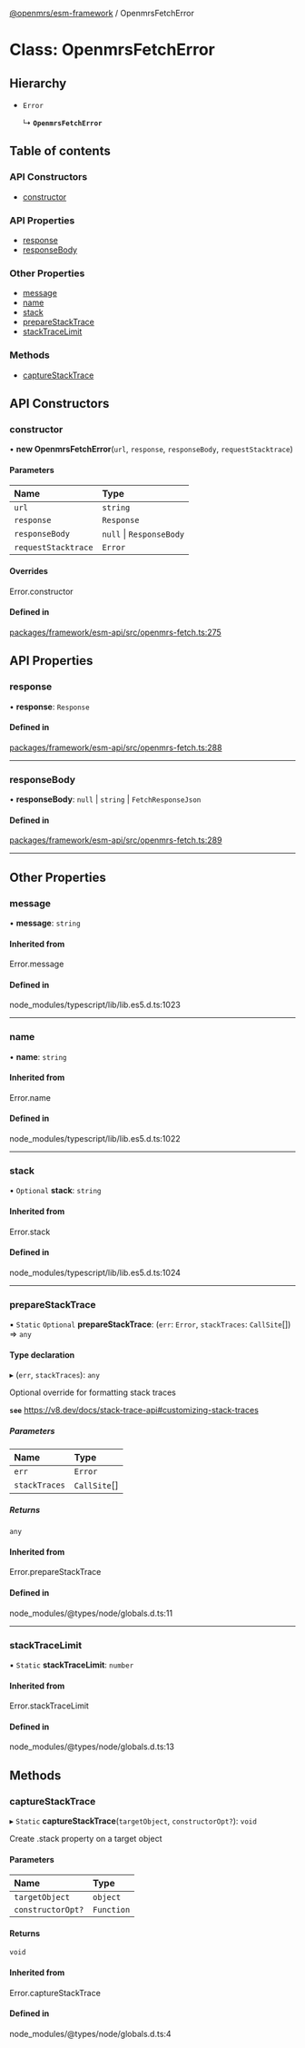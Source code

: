 [@openmrs/esm-framework](../API.md) / OpenmrsFetchError

# Class: OpenmrsFetchError

## Hierarchy

- `Error`

  ↳ **`OpenmrsFetchError`**

## Table of contents

### API Constructors

- [constructor](OpenmrsFetchError.md#constructor)

### API Properties

- [response](OpenmrsFetchError.md#response)
- [responseBody](OpenmrsFetchError.md#responsebody)

### Other Properties

- [message](OpenmrsFetchError.md#message)
- [name](OpenmrsFetchError.md#name)
- [stack](OpenmrsFetchError.md#stack)
- [prepareStackTrace](OpenmrsFetchError.md#preparestacktrace)
- [stackTraceLimit](OpenmrsFetchError.md#stacktracelimit)

### Methods

- [captureStackTrace](OpenmrsFetchError.md#capturestacktrace)

## API Constructors

### constructor

• **new OpenmrsFetchError**(`url`, `response`, `responseBody`, `requestStacktrace`)

#### Parameters

| Name | Type |
| :------ | :------ |
| `url` | `string` |
| `response` | `Response` |
| `responseBody` | ``null`` \| `ResponseBody` |
| `requestStacktrace` | `Error` |

#### Overrides

Error.constructor

#### Defined in

[packages/framework/esm-api/src/openmrs-fetch.ts:275](https://github.com/openmrs/openmrs-esm-core/blob/master/packages/framework/esm-api/src/openmrs-fetch.ts#L275)

## API Properties

### response

• **response**: `Response`

#### Defined in

[packages/framework/esm-api/src/openmrs-fetch.ts:288](https://github.com/openmrs/openmrs-esm-core/blob/master/packages/framework/esm-api/src/openmrs-fetch.ts#L288)

___

### responseBody

• **responseBody**: ``null`` \| `string` \| `FetchResponseJson`

#### Defined in

[packages/framework/esm-api/src/openmrs-fetch.ts:289](https://github.com/openmrs/openmrs-esm-core/blob/master/packages/framework/esm-api/src/openmrs-fetch.ts#L289)

___

## Other Properties

### message

• **message**: `string`

#### Inherited from

Error.message

#### Defined in

node_modules/typescript/lib/lib.es5.d.ts:1023

___

### name

• **name**: `string`

#### Inherited from

Error.name

#### Defined in

node_modules/typescript/lib/lib.es5.d.ts:1022

___

### stack

• `Optional` **stack**: `string`

#### Inherited from

Error.stack

#### Defined in

node_modules/typescript/lib/lib.es5.d.ts:1024

___

### prepareStackTrace

▪ `Static` `Optional` **prepareStackTrace**: (`err`: `Error`, `stackTraces`: `CallSite`[]) => `any`

#### Type declaration

▸ (`err`, `stackTraces`): `any`

Optional override for formatting stack traces

**`see`** https://v8.dev/docs/stack-trace-api#customizing-stack-traces

##### Parameters

| Name | Type |
| :------ | :------ |
| `err` | `Error` |
| `stackTraces` | `CallSite`[] |

##### Returns

`any`

#### Inherited from

Error.prepareStackTrace

#### Defined in

node_modules/@types/node/globals.d.ts:11

___

### stackTraceLimit

▪ `Static` **stackTraceLimit**: `number`

#### Inherited from

Error.stackTraceLimit

#### Defined in

node_modules/@types/node/globals.d.ts:13

## Methods

### captureStackTrace

▸ `Static` **captureStackTrace**(`targetObject`, `constructorOpt?`): `void`

Create .stack property on a target object

#### Parameters

| Name | Type |
| :------ | :------ |
| `targetObject` | `object` |
| `constructorOpt?` | `Function` |

#### Returns

`void`

#### Inherited from

Error.captureStackTrace

#### Defined in

node_modules/@types/node/globals.d.ts:4
